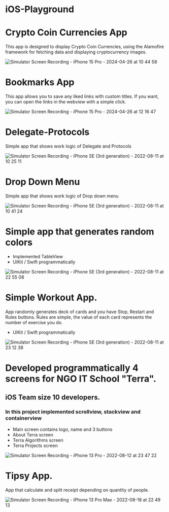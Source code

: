 # iOS-Playground

# Crypto Coin Currencies App
This app is designed to display Crypto Coin Currencies, using the Alamofire framework for fetching data and displaying cryptocurrency images.


![Simulator Screen Recording - iPhone 15 Pro - 2024-04-26 at 10 44 58](https://github.com/axecapkz/iOS-Pet-Projects/assets/3662112/c9aa0e17-b11d-4338-8637-3208c9403853)


# Bookmarks App
This app allows you to save any liked links with custom titles. If you want, you can open the links in the webview with a simple click.

![Simulator Screen Recording - iPhone 15 Pro - 2024-04-26 at 12 16 47](https://github.com/axecapkz/iOS-Pet-Projects/assets/3662112/bc452c57-4865-49e3-b55d-756b26457c9e)



# Delegate-Protocols
Simple app that shows work logic of Delegate and Protocols

![Simulator Screen Recording - iPhone SE (3rd generation) - 2022-08-11 at 10 25 11](https://user-images.githubusercontent.com/3662112/184065186-7ab0783c-cb31-40ef-a703-457b2af5ae38.gif)




# Drop Down Menu
Simple app that shows work logic of Drop down menu

![Simulator Screen Recording - iPhone SE (3rd generation) - 2022-08-11 at 10 41 24](https://user-images.githubusercontent.com/3662112/184067475-cd411f86-4a74-4d5d-a850-efa35cd7a422.gif)




# Simple app that generates random colors

- Implemented TableView
- UIKit / Swift programmatically

![Simulator Screen Recording - iPhone SE (3rd generation) - 2022-08-11 at 22 55 08](https://user-images.githubusercontent.com/3662112/184191379-2f4495f5-ad95-4bad-8fa0-d4e260236e57.gif)




# Simple Workout App. 
App randomly generates deck of cards and you have Stop, Restart and Rules buttons. 
Rules are simple, the value of each card represents the number of exercise you do.
- UIKit / Swift programmatically

![Simulator Screen Recording - iPhone SE (3rd generation) - 2022-08-11 at 23 12 38](https://user-images.githubusercontent.com/3662112/184193699-21a4de89-fa0c-4ff2-a13d-b3b45ec21f28.gif)




# Developed programmatically 4 screens for NGO IT School "Terra". 
## iOS Team size 10 developers.
### In this project implemented scrollview, stackview and containerview

- Main screen contains logo, name and 3 buttons
- About Terra screen
- Terra Algorithms screen
- Terra Projects screen

![Simulator Screen Recording - iPhone 13 Pro - 2022-08-12 at 23 47 22](https://user-images.githubusercontent.com/3662112/184416805-fab3ca69-25dd-4454-be85-952cf599557c.gif)

# Tipsy App.
App that calculate and split receipt depending on quantity of people.

![Simulator Screen Recording - iPhone 13 Pro Max - 2022-08-18 at 22 49 13](https://user-images.githubusercontent.com/3662112/185468402-59e18916-aad4-42ac-a824-e96124af6bdd.gif)

